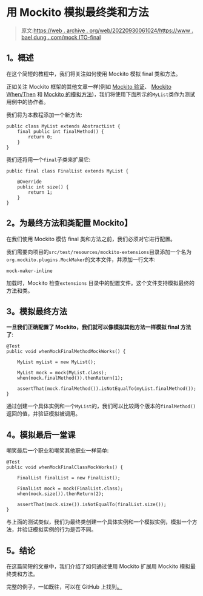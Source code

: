 # 用 Mockito 模拟最终类和方法

> 原文:[https://web . archive . org/web/20220930061024/https://www . bael dung . com/mock ITO-final](https://web.archive.org/web/20220930061024/https://www.baeldung.com/mockito-final)

## **1。概述**

在这个简短的教程中，我们将关注如何使用 Mockito 模拟 final 类和方法。

正如关注 Mockito 框架的其他文章一样(例如 [Mockito 验证](/web/20221026103456/https://www.baeldung.com/mockito-verify)、 [Mockito When/Then](/web/20221026103456/https://www.baeldung.com/mockito-behavior) 和 [Mockito 的模拟方法](/web/20221026103456/https://www.baeldung.com/mockito-mock-methods))，我们将使用下面所示的`MyList`类作为测试用例中的协作者。

我们将为本教程添加一个新方法:

```
public class MyList extends AbstractList {
    final public int finalMethod() {
        return 0;
    }
}
```

我们还将用一个`final`子类来扩展它:

```
public final class FinalList extends MyList {

    @Override
    public int size() {
        return 1;
    }
} 
```

## **2。为最终方法和类配置 Mockito】**

在我们使用 Mockito 模仿 final 类和方法之前，我们必须对它进行配置。

我们需要向项目的`src/test/resources/mockito-extensions`目录添加一个名为`org.mockito.plugins.MockMaker`的文本文件，并添加一行文本:

```
mock-maker-inline 
```

加载时，Mockito 检查`extensions` 目录中的配置文件。这个文件支持模拟最终的方法和类。

## **3。模拟最终方法**

**一旦我们正确配置了 Mockito，我们就可以像模拟其他方法一样模拟 final 方法了**:

```
@Test
public void whenMockFinalMethodMockWorks() {

    MyList myList = new MyList();

    MyList mock = mock(MyList.class);
    when(mock.finalMethod()).thenReturn(1);

    assertThat(mock.finalMethod()).isNotEqualTo(myList.finalMethod());
} 
```

通过创建一个具体实例和一个`MyList`的，我们可以比较两个版本的`finalMethod()`返回的值，并验证模拟被调用。

## **4。模拟最后一堂课**

嘲笑最后一个职业和嘲笑其他职业一样简单:

```
@Test
public void whenMockFinalClassMockWorks() {

    FinalList finalList = new FinalList();

    FinalList mock = mock(FinalList.class);
    when(mock.size()).thenReturn(2);

    assertThat(mock.size()).isNotEqualTo(finalList.size());
} 
```

与上面的测试类似，我们为最终类创建一个具体实例和一个模拟实例，模拟一个方法，并验证模拟实例的行为是否不同。

## **5。结论**

在这篇简短的文章中，我们介绍了如何通过使用 Mockito 扩展用 Mockito 模拟最终类和方法。

完整的例子，一如既往，可以在 GitHub 上找到[。](https://web.archive.org/web/20221026103456/https://github.com/eugenp/tutorials/tree/master/testing-modules/mockito-simple)